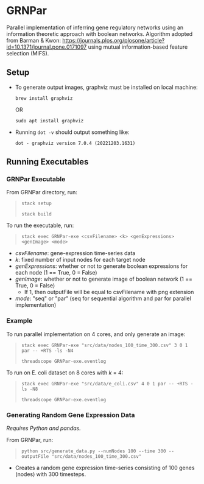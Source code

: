 # GRNPar
Parallel implementation of inferring gene regulatory networks using an information theoretic approach with boolean networks. Algorithm adopted from Barman & Kwon: https://journals.plos.org/plosone/article?id=10.1371/journal.pone.0171097 using mutual information-based feature selection (MIFS).

## Setup
- To generate output images, graphviz must be installed on local machine:
  
    `brew install graphviz`

    OR

    `sudo apt install graphviz`
- Running `dot -v` should output something like:

    `dot - graphviz version 7.0.4 (20221203.1631)`

## Running Executables

### GRNPar Executable
From GRNPar directory, run: 

> `stack setup`
> 
> `stack build`

To run the executable, run:

> `stack exec GRNPar-exe <csvFilename> <k> <genExpressions> <genImage> <mode>`

- _csvFilename_: gene-expression time-series data
- _k_: fixed number of input nodes for each target node
- _genExpressions_: whether or not to generate boolean expressions for each node (1 == True, 0 = False)
- _genImage_: whether or not to generate image of boolean network (1 == True, 0 = False)
  - If 1, then outputFile will be equal to csvFilename with png extension
- _mode_: "seq" or "par" (seq for sequential algorithm and par for parallel implementation)

### Example
To run parallel implementation on 4 cores, and only generate an image:
  
> `stack exec GRNPar-exe "src/data/nodes_100_time_300.csv" 3 0 1 par -- +RTS -ls -N4`
>
> `threadscope GRNPar-exe.eventlog`

To run on E. coli dataset on 8 cores with _k_ = 4:

> `stack exec GRNPar-exe "src/data/e_coli.csv" 4 0 1 par -- +RTS -ls -N8`
> 
> `threadscope GRNPar-exe.eventlog`

### Generating Random Gene Expression Data
_Requires Python and pandas._

From GRNPar, run:

> `python src/generate_data.py --numNodes 100 --time 300 --outputFile "src/data/nodes_100_time_300.csv"`

- Creates a random gene expression time-series consisting of 100 genes (nodes) with 300 timesteps.
